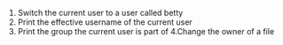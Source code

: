 1. Switch the current user to a user called betty
2. Print the effective username of the current user
3. Print the group the current user is part of
4.Change the owner of a file
